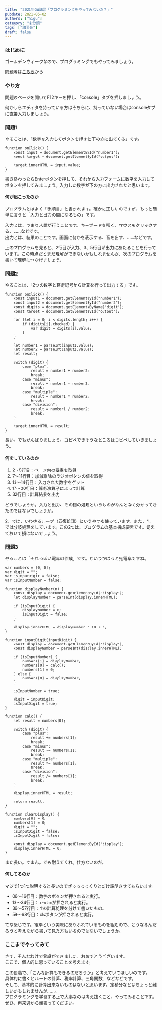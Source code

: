 ```yaml
---
title: "2021年GW講習「プログラミングをやってみないか？」"
pubdate: 2021-05-02
authors: ["higu"]
category: "未分類"
tags: ["講習会"]
draft: false
---
```


### はじめに

ゴールデンウィークなので、プログラミングでもやってみましょう。

問題等は[こちら](https://uu-cactus.com/2021/goldenweek/)から

### やり方

問題のページを開いてF12キーを押し、「console」タブを押しましょう。

何かしらエディタを持っている方はそちらに、持っていない場合はconsoleタブに直接入力しましょう。

### 問題1

やることは、「数字を入力してボタンを押すと下の方に出てくる」です。

```
function onClick() {
	const input = document.getElementById("number1");
	const target = document.getElementById("output");

	target.innerHTML = input.value;
}

```

書き終わったらEnterボタンを押して、それから入力フォームに数字を入力してボタンを押してみましょう。入力した数字が下の方に出力されたと思います。

#### 何が起こったのか

プログラムとはよく「手順書」と書かれます。確かに正しいのですが、もっと簡単に言うと「入力と出力の間になるもの」です。

入力とは、つまり人間が行うことです。キーボードを叩く、マウスをクリックする、……などです。  
出力とは、結果のことです。画面に何かを表示する、音を出す、……などです。

上のプログラムを見ると、2行目が入力、3、5行目が出力にあたることを行っています。この時点だとまだ理解ができないかもしれませんが、次のプログラムを書いて理解につなげましょう。

### 問題2

やることは、「2つの数字と算術記号から計算を行って出力する」です。

```
function onClick() {
	const input1 = document.getElementById("number1");
	const input2 = document.getElementById("number2");
	const digits = document.getElementsByName("digit");
	const target = document.getElementById("output");

	for (let i = 0; i < digits.length; i++) {
		if (digits[i].checked) {
			var digit = digits[i].value;
		}
	}

	let number1 = parseInt(input1.value);
	let number2 = parseInt(input2.value);
	let result;

	switch (digit) {
		case "plus":
			result = number1 + number2;
			break;
		case "minus":
			result = number1 - number2;
			break;
		case "multiple":
			result = number1 * number2;
			break;
		case "division":
			result = number1 / number2;
			break;
	}

	target.innerHTML = result;
}
```

長い。でもがんばりましょう。コピペできそうなところはコピペしていきましょう。

#### 何をしているのか

1. 2～5行目：ページ内の要素を取得
2. 7～11行目：加減乗除のラジオボタンの値を取得
3. 13～14行目：入力された数字をゲット
4. 17～30行目：算術演算子によって計算
5. 32行目：計算結果を出力

どうでしょうか。入力と出力、その間の処理というものがなんとなく分かってきたのではないでしょうか。

2．では、いわゆるループ（反復処理）というやつを使っています。また、4．では分岐処理をしています。この2つは、プログラムの基本構成要素です。覚えておいて損はないでしょう。

### 問題3

やることは「それっぽい電卓の作成」です。というかぱっと見電卓ですね。

```
var numbers = [0, 0];
var digit = "";
var isInputDigit = false;
var isInputNumber = false;

function displayNumber(n) {
	const display = document.getElementById("display");
	let displayNumber = parseInt(display.innerHTML);

	if (isInputDigit) {
		displayNumber = 0;
		isInputDigit = false;
	}

	display.innerHTML = displayNumber * 10 + n;
}

function inputDigit(inputDigit) {
	const display = document.getElementById("display");
	const displayNumber = parseInt(display.innerHTML);

	if (isInputNumber) {
		numbers[1] = displayNumber;
		numbers[0] = calc();
		numbers[1] = 0;
	} else {
		numbers[0] = displayNumber;
	}

	isInputNumber = true;

	digit = inputDigit;
	isInputDigit = true;
}

function calc() {
	let result = numbers[0];

	switch (digit) {
		case "plus":
			result += numbers[1];
			break;
		case "minus":
			result -= numbers[1];
			break;
		case "multiple":
			result *= numbers[1];
			break;
		case "division":
			result /= numbers[1];
			break;
	}

	display.innerHTML = result;

	return result;
}

function clearDisplay() {
	numbers[0] = 0;
	numbers[1] = 0;
	digit = "";
	isInputDigit = false;
	isInputDigit = false;

	const display = document.getElementById("display");
	display.innerHTML = 0;
}
```

また長い。すまん。でも耐えてくれ。仕方ないのだ。

#### 何してるのか

マジで1つ1つ説明すると長いのでざっっっっくりとだけ説明させてもらいます。

- 06～16行目：数字のボタンが押されると実行。
- 18～34行目：+-×÷=が押されると実行。
- 36～57行目：↑の計算処理を分けて書いたもの。
- 59～68行目：clsボタンが押されると実行。

てな感じです。電卓という実際にありふれているものを組むので、どうなるんだろうと考えながら書いて見た方もいるのではないでしょうか。

### ここまでやってみて

さて、そんなわけで電卓ができました。おめでとうございます。  
ここで、個人的に思っていることを考えます。

この段階で、「こんな計算もできるのだろうか」と考えていてほしいのです。  
具体的に書くとルートの計算、税率計算、三角関数、などなどです。  
そして、基本的に計算出来ないものはないと思います。定積分などはちょっと難しいかもしれませんが……。  
プログラミングを学習する上で大事なのは考え抜くこと、やってみることです。ぜひ、再来週から頑張ってください。
